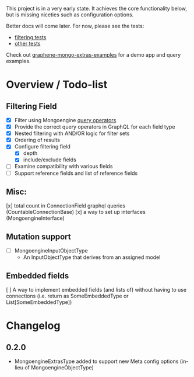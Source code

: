 This project is in a very early state. It achieves the core functionality below, but is missing niceties such as configuration options.

Better docs will come later. For now, please see the tests:
* [filtering tests](graphene_mongo_extras/filtering/tests)
* [other tests](graphene_mongo_extras/tests)

Check out [graphene-mongo-extras-examples](https://github.com/riverfr0zen/graphene-mongo-extras-examples) for a demo app and query examples.

# Overview / Todo-list

## Filtering Field
* [x] Filter using Mongoengine [query operators](http://docs.mongoengine.org/guide/querying.html#query-operators)
* [x] Provide the correct query operators in GraphQL for each field type
* [x] Nested filtering with AND/OR logic for filter sets
* [x] Ordering of results
* [x] Configure filtering field
    - [x] depth
    - [x] include/exclude fields
* [ ] Examine compatibility with various fields
* [ ] Support reference fields and list of reference fields

## Misc:
[x] total count in ConnectionField graphql queries (CountableConnectionBase)
[x] a way to set up interfaces (MongoengineInterface)

## Mutation support
* [ ] MongoengineInputObjectType
    - An InputObjectType that derives from an assigned model

## Embedded fields
[ ] A way to implement embedded fields (and lists of) without having to use connections (i.e. return as SomeEmbeddedType or List[SomeEmbeddedType])

# Changelog

## 0.2.0
* MongoengineExtrasType added to support new Meta config options (in-lieu of MongoengineObjectType) 
